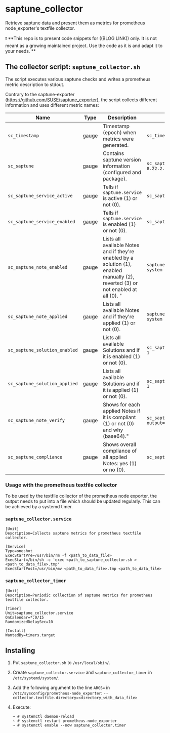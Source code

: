 # saptune_collector

Retrieve saptune data and present them as metrics for prometheus node_exporter's textfile collector.

:exclamation: **This repo is to present code snippets for ((BLOG LINK)) only. It is not meant as a growing maintained project. Use the code as it is and adapt it to your needs. **


## The collector script: `saptune_collector.sh`

The script executes various saptune checks and writes a prometheus metric description to stdout.

Contrary to the saptune-exporter (https://github.com/SUSE/saptune_exporter), the script collects
different information and uses different metric names:

| Name                            | Type  | Description | Example | 
| ---                             | ---   | --- | --- | 
| `sc_timestamp`                  | gauge | Timestamp (epoch) when metrics were generated. | `sc_timestamp 1646841231` |
| `sc_saptune`                    | gauge | Contains saptune version information (configured and package). | `sc_saptune{version="3",package="saptune-3.0.2-8.22.2.x86_64"} 1` |
| `sc_saptune_service_active`     | gauge | Tells if `saptune.service` is active (1) or not (0).  | `sc_saptune_service_active 1` | 
| `sc_saptune_service_enabled`    | gauge | Tells if `saptune.service` is enabled (1) or not (0). | `sc_saptune_service_enabled 1` | 
| `sc_saptune_note_enabled`       | gauge | Lists all available Notes and if they're enabled by a solution (1), enabled manually (2), reverted (3) or not enabled at all (0). " | `saptune_note_enabled{note_desc="Linux: User and system resource limits",note_id="1771258"} 1` |
| `sc_saptune_note_applied`       | gauge | Lists all available Notes and if they're applied  (1) or not (0). | `saptune_note_applied{note_desc="Linux: User and system resource limits",note_id="1771258"} 1` |
| `sc_saptune_solution_enabled`   | gauge | Lists all available Solutions and if it is enabled (1) or not (0). | `sc_saptune_solution_enabled{solution_name="HANA"} 1` |
| `sc_saptune_solution_applied`   | gauge | Lists all available Solutions and if it is applied (1) or not (0).  | `sc_saptune_solution_applied{solution_name="HANA"} 1` |
| `sc_saptune_note_verify`        | gauge | Shows for each applied Notes if it is compliant (1) or not (0) and why (base64)." | `sc_saptune_note_verify{note_id="941735", output="..." 1` | 
| `sc_saptune_compliance`         | gauge | Shows overall compliance of all applied Notes: yes (1) or no (0). | `sc_saptune_compliance 1` | 

 
### Usage with the prometheus textfile collector

To be used by the textfile collector of the prometheus node exporter, the output needs to put into a file which should be updated regularly.
This can be achieved by a systemd timer. 

### `saptune_collector.service`

```
[Unit]
Description=Collects saptune metrics for prometheus textfile collector.
 
[Service]
Type=oneshot
ExecStartPre=/usr/bin/rm -f <path_to_data_file>  
ExecStart=/bin/sh -c 'exec <path_to_saptune_collector.sh > <path_to_data_file>.tmp'
ExecStartPost=/usr/bin/mv <path_to_data_file>.tmp <path_to_data_file>
```

### `saptune_collector_timer`

```
[Unit]
Description=Periodic collection of saptune metrics for prometheus textfile collector.

[Timer]
Unit=saptune_collector.service
OnCalendar=*:0/15
RandomizedDelaySec=10

[Install]
WantedBy=timers.target
```

## Installing
                                                              
1. Put `saptune_collector.sh` to `/usr/local/sbin/`.
                                                              
2. Create `saptune_collector.service` and `saptune_collector_timer` in `/etc/systemd/system/`.

3. Add the following argument to the line `ARGS=` in `/etc/sysconfig/prometheus-node_exporter`: `--collector.textfile.directory=<directory_with_data_file>`

4. Execute: 
 
   ``` 
   ~ # systemctl daemon-reload 
   ~ # systemctl restart prometheus-node_exporter 
   ~ # systemctl enable --now saptune_collector.timer 
   ``` 
